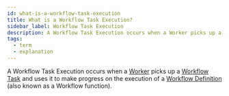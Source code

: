 ```yaml
---
id: what-is-a-workflow-task-execution
title: What is a Workflow Task Execution?
sidebar_label: Workflow Task Execution
description: A Workflow Task Execution occurs when a Worker picks up a Workflow Task and uses it to make progress on the execution of a Workflow Definition.
tags:
  - term
  - explanation
---
```


A Workflow Task Execution occurs when a [Worker](/concepts/what-is-a-worker-entity) picks up a [Workflow Task](/concepts/what-is-a-workflow-task) and uses it to make progress on the execution of a [Workflow Definition](/concepts/what-is-a-workflow-definition) (also known as a Workflow function).
